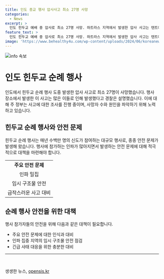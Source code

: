 ```yaml
---
title: 인도 종교 행사 압사사고 최소 27명 사망
categories:
  - News
excerpt: >
  인도 힌두교 예배 중 압사로 최소 27명 사망. 하트라스 지역에서 발생한 압사 사고는 텐트에서 일어났으며, 사망자 가운데 어린이 3명과 여성 23명이 포함돼있음. 150명 이상 부상자도 발생했으며, 사망자 수가 더 늘어날 수도 있음. 사고 원인은 사람 몰림으로 경찰은 조사 중. #인도 #압사 #종교행사
feature_text: >
  인도 힌두교 예배 중 압사로 최소 27명 사망. 하트라스 지역에서 발생한 압사 사고는 텐트에서 일어났으며, 사망자 가운데 어린이 3명과 여성 23명이 포함돼있음. 150명 이상 부상자도 발생했으며, 사망자 수가 더 늘어날 수도 있음. 사고 원인은 사람 몰림으로 경찰은 조사 중. #인도 #압사 #종교행사
image: 'https://www.behealthy4u.com/wp-content/uploads/2024/06/koreanews.jpg'
---
```


<p><img src="https://www.behealthy4u.com/wp-content/uploads/2024/06/koreanews.jpg" alt="info 속보" /></p>

<h1>인도 힌두교 순례 행사</h1>

<p data-ke-size="size16">인도에서 힌두교 순례 행사 도중 발생한 압사 사고로 최소 27명이 사망했습니다. 행사 장소에서 발생한 이 사고는 많은 이들로 인해 발생했다고 경찰은 설명했습니다. 이에 대해 주 정부는 사고에 대한 조사를 진행 중이며, 사망자 수와 원인을 파악하기 위해 노력하고 있습니다.</p>

<h2 data-ke-size="size26">힌두교 순례 행사와 안전 문제</h2>

<p data-ke-size="size16">힌두교 순례 행사는 매년 수백만 명의 신도가 참여하는 대규모 행사로, 종종 안전 문제가 발생해 왔습니다. 행사에 참가하는 인파가 많아지면서 발생하는 안전 문제에 대해 적극적으로 대책을 마련해야 합니다.</p>

<table>
    <tr>
        <td style="text-align: center; height: 17px;"><b>주요 안전 문제</b></td>
    </tr>
    <tr>
        <td style="text-align: center; height: 17px;">인파 밀집</td>
    </tr>
    <tr>
        <td style="text-align: center; height: 17px;">임시 구조물 안전</td>
    </tr>
    <tr>
        <td style="text-align: center; height: 17px;">급작스러운 사고 대비</td>
    </tr>
</table>

<h2 data-ke-size="size26">순례 행사 안전을 위한 대책</h2>

<p data-ke-size="size16">행사 참가자들의 안전을 위해 다음과 같은 대책이 필요합니다.</p>

<ul>
    <li>주요 안전 문제에 대한 인식과 대비</li>
    <li>인파 집중 지역의 임시 구조물 안전 점검</li>
    <li>긴급 사태 대응을 위한 충분한 대비</li>
</ul>

<hr>

<p data-ke-size="size16">&nbsp;</p>
생생한 뉴스, <a href="https://opensis.kr" rel="dofollow">opensis.kr</a>


